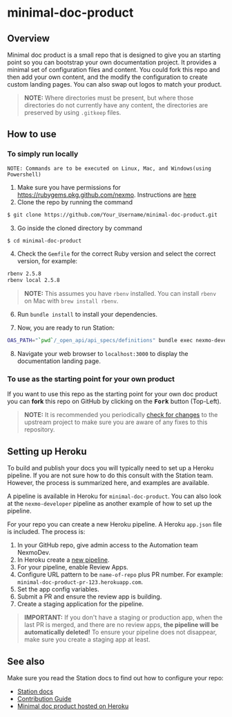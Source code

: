 # minimal-doc-product

## Overview

Minimal doc product is a small repo that is designed to give you an starting point so you can bootstrap your own documentation project. It provides a minimal set of configuration files and content. You could fork this repo and then add your own content, and the modify the configuration to create custom landing pages. You can also swap out logos to match your product.

> **NOTE:** Where directories must be present, but where those directories do not currently have any content, the directories are preserved by using `.gitkeep` files.

## How to use

### To simply run locally

`NOTE: Commands are to be executed on Linux, Mac, and Windows(using Powershell)`

1. Make sure you have permissions for https://rubygems.pkg.github.com/nexmo. Instructions are [here](https://docs.github.com/en/packages/using-github-packages-with-your-projects-ecosystem/configuring-rubygems-for-use-with-github-packages)
2. Clone the repo by running the command
```sh
$ git clone https://github.com/Your_Username/minimal-doc-product.git
```
3. Go inside the cloned directory by command
```sh
$ cd minimal-doc-product
```
4. Check the `Gemfile` for the correct Ruby version and select the correct version, for example:
``` sh
rbenv 2.5.8
rbenv local 2.5.8
```

> **NOTE:** This assumes you have `rbenv` installed. You can install `rbenv` on Mac with `brew install rbenv`.

6. Run `bundle install` to install your dependencies.

7. Now, you are ready to run Station:

``` sh
OAS_PATH="`pwd`/_open_api/api_specs/definitions" bundle exec nexmo-developer --docs=`pwd`
```

8. Navigate your web browser to `localhost:3000` to display the documentation landing page.

### To use as the starting point for your own product

If you want to use this repo as the starting point for your own doc product you can **fork** this repo on GitHub by clicking on the <kbd><b>Fork</b></kbd></a> button (Top-Left).

> **NOTE:** It is recommended you periodically [check for changes](https://rick.cogley.info/post/update-your-forked-repository-directly-on-github/) to the upstream project to make sure you are aware of any fixes to this repository. 

## Setting up Heroku

To build and publish your docs you will typically need to set up a Heroku pipeline. If you are not sure how to do this consult with the Station team. However, the process is summarized here, and examples are available.

A pipeline is available in Heroku for `minimal-doc-product`. You can also look at the `nexmo-developer` pipeline as another example of how to set up the pipeline.

For your repo you can create a new Heroku pipeline. A Heroku `app.json` file is included. The process is:

1. In your GitHub repo, give admin access to the Automation team NexmoDev.
2. In Heroku create a [new pipeline](https://devcenter.heroku.com/articles/pipelines).
3. For your pipeline, enable Review Apps.
4. Configure URL pattern to be `name-of-repo` plus PR number. For example: `minimal-doc-product-pr-123.herokuapp.com`.
5. Set the app config variables.
6. Submit a PR and ensure the review app is building.
7. Create a staging application for the pipeline.

> **IMPORTANT:** If you don't have a staging or production app, when the last PR is merged, and there are no review apps, **the pipeline will be automatically deleted!** To ensure your pipeline does not disappear, make sure you create a staging app at least.

## See also

Make sure you read the Station docs to find out how to configure your repo:

* [Station docs](https://github.com/Nexmo/station/blob/master/docs/index.md)
* [Contribution Guide](https://developer.nexmo.com/contribute/overview)
* [Minimal doc product hosted on Heroku](https://minimal-doc-product.herokuapp.com/)

